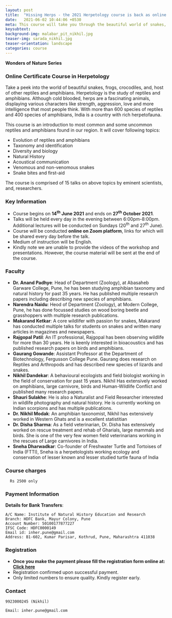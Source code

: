 ```yaml
---
layout: post
title:  "Hissing Herps - the 2021 Herpetology course is back as online course. Register now."
date:   2021-06-02 10:44:06 +0530
meta: This course will take you through the beautiful world of snakes, frogs, geckos and crocodiles, and all other herps. Herpetology is the study of reptiles and amphibians. Although cold blooded, herps are a fascinating animals, displaying various characters like strength, aggression, love and more intelligence that most people think. This online course, starting on 5th June, comprises of 15 talks on above topics by eminent scientists and researchers.
keysubtext: 
background-img: malabar_pit_nikhil.jpg
teaser-img: sarada_nikhil.jpg
teaser-orientation: landscape
categories: course
---
```


**Wonders of Nature Series**

### Online Certificate Course in Herpetology

Take a peek into the world of beautiful snakes, frogs, crocodiles, and, host of other
reptiles and amphibians. Herpetology is the study of reptiles and amphibians.
Although cold blooded, herps are a fascinating animals, displaying various
characters like strength, aggression, love and more intelligence that most
people think. With more than 600 species of reptiles and 400 species of
amphibians, India is a country with rich herpetofauna.

This course is an introduction to most common and some uncommon reptiles and
amphibians found in our region. It will cover following topics:

+ Evolution of reptiles and amphibians
+ Taxonomy and identification
+ Diversity and biology
+ Natural History
+ Acoustical communication
+ Venomous and non-venomous snakes
+ Snake bites and first-aid

The course is comprised of 15 talks on above topics by eminent scientists, and,
researchers.


### Key Information ###
+ Course begins on __14<sup>th</sup> June 2021__ and ends on __27<sup>th</sup> October 2021__.
+ Talks will be held every day in the evening between 6:00pm-8:00pm. Additional lectures will be conducted on Sundays (20<sup>th</sup> and 27<sup>th</sup> June).
+ Course will be conducted **online on Zoom platform**, links for which will be shared every day before the talk.
+ Medium of instruction will be English.
+ Kindly note we are unable to provide the videos of the workshop and presentations. However, the course material will be sent at the end of the course.

### Faculty
+ **Dr. Anand Padhye**: Head of Department (Zoology), at Abasaheb Garware College, Pune, he has been studying amphibian taxonomy and natural history for past 35 years. He has published multiple research papers including describing new species of amphibians.
+ **Narendra Naidu**: Heod of Department (Zoology), at Modern College, Pune, he has done focussed studies on wood boring beetle and grasshoppers with multiple research publications. 
+ **Makarand Ketkar**: A core wildlifer with passion for snakes, Makarand has conducted multiple talks for students on snakes and written many articles in magazines and newspapers.
+ **Rajgopal Patil**: An IT professional, Rajgopal has been observing wildlife for more than 30 years. He is keenly interested in bioacoustics and has published research papers on birds and amphibians. 
+ **Gaurang Gowande**: Assistant Professor at the Department of Biotechnology, Fergusson College Pune. Gaurang does research on Reptiles and Arthropods and has described new species of lizards and snakes.
+ **Nikhil Dandekar**: A behavioural ecologists and field biologist working in the field of conservation for past 15 years. Nikhil Has extensively worked on amphibians, large carnivore, birds and Human-Wildlife Conflict and published many research papers.
+ **Shauri Sulakhe**: He is also a Naturalist and Field Researcher interested in wildlife photography and natural history. He is currently working on Indian scorpions and has multiple publications. 
+ **Dr. Nikhil Modak**: An amphibian taxonomist, Nikhil has extensively worked in Western Ghats and is a excellent statistitian 
+ **Dr. Disha Sharma**: As a field veterinarian, Dr. Disha has extensively worked on rescue treatment and rehab of Gharials, large mammals and birds. She is one of the very few women field veterinarians working in the rescues of Large carnivores in India.  
+ **Sneha Dharwadkar**: Co-founder of Freshwater Turtle and Tortoises of India (FTTI), Sneha is a herpetologists working ecology and conservation of lesser known and lesser studied turtle fauna of India

### Course charges
      Rs 2500 only

### Payment Information

**Details for Bank Transfers**:

    A/C Name: Institute of Natural History Education and Research
    Branch: HDFC Bank, Mayur Colony, Pune
    Account Number: 50100177877227
    IFSC Code: HDFC0000149
    Email id: inher.pune@gmail.com
    Address: B1-602, Kumar Parisar, Kothrud, Pune, Maharashtra 411038
    

### Registration
+ **Once you make the payment please fill the registration form online at: [Click here](https://forms.gle/XDP2etZxQZ6uZgzg6)**
+ Registration confirmed upon successful payment.
+ Only limited numbers to ensure quality. Kindly register early.


### Contact
    9923000245 (Nikhil)
    
    Email: inher.pune@gmail.com
